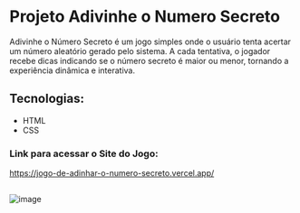 # Projeto Adivinhe o Numero Secreto
Adivinhe o Número Secreto é um jogo simples onde o usuário tenta acertar um número aleatório gerado pelo sistema. 
A cada tentativa, o jogador recebe dicas indicando se o número secreto é maior ou menor, tornando a experiência dinâmica e interativa.

## Tecnologias:
- HTML
- CSS

### Link para acessar o Site do Jogo:
https://jogo-de-adinhar-o-numero-secreto.vercel.app/
##
![image](https://github.com/user-attachments/assets/df48473e-0556-4800-b4bd-a530ec2047ab)
